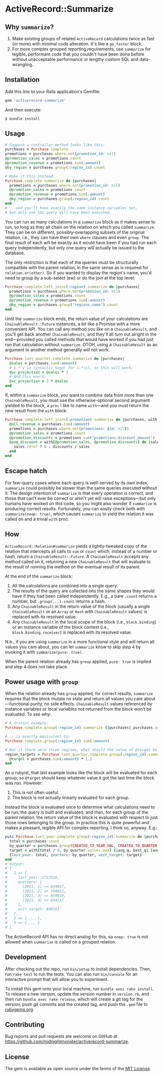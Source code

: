 # ActiveRecord::Summarize

## Why `summarize`?

1. Make existing groups of related `ActiveRecord` calculations twice as fast (or more) with minimal code alteration. It's like a `go_faster` block.
2. For more complex grouped reporting requirements, use `summarize` for legible, performant code that you couldn't have been done before without unacceptable performance or lengthy custom SQL and data-wrangling.

## Installation

Add this line to your Rails application's Gemfile:

```ruby
gem 'activerecord-summarize'
```

And then execute:

    $ bundle install

## Usage

```ruby
# Suppose a controller method looks like this:
purchases = Purchase.complete
promotions = purchases.where.not(promotion_id: nil)
@promotion_sales = promotions.count
@promotion_revenue = promotions.sum(:amount)
@by_region = purchases.group(:region_id).count

# Make it this instead:
Purchase.complete.summarize do |purchases|
  promotions = purchases.where.not(promotion_id: nil)
  @promotion_sales = promotions.count
  @promotion_revenue = promotions.sum(:amount)
  @by_region = purchases.group(:region_id).count
end
# ...and you'll have exactly the same instance variables set,
# but only one SQL query will have been executed.
```

You can run as many calculations in a `summarize` block as it makes sense to run, so long as they all chain on the relation on which you called `summarize`. They can be on different, possibly-overlapping subsets of the original relation, i.e., they can have their own `where` clauses and even `group`. The final result of each will be exactly as it would have been if you had run each query independently, but only one query will actually be issued to the database.

The only restriction is that each of the queries must be structurally compatible with the parent relation, in the same sense as is required for `relation.or(other)`. So if you wanted to display the region's name, you'd need to group by a sub-select (ew) or do the join at the top level:

```ruby
Purchase.complete.left_joins(:region).summarize do |purchases|
  promotions = purchases.where.not(promotion_id: nil)
  @promotion_sales = promotions.count
  @promotion_revenue = promotions.sum(:amount)
  @by_region = purchases.group("regions.name").count
end
```

Until the `summarize` block ends, the return value of your calculations are `ChainableResult::Future` instances, a bit like a Promise with a more convenient API. You can call any method you like on a `ChainableResult`, and you'll get back another `ChainableResult`, and they'll all turn out alright in the end—provided you called methods that would have worked if you had just run that calculation without `summarize`. OTOH, using a `ChainableResult` as an argument to another method generally will not work.

```ruby
Purchase.last_quarter.complete.summarize do |purchases|
  @sales = purchases.sum(:amount)
  # x * y is syntactic sugar for x.*(y), so this will work:
  @vc_projection = @sales * 3
  # And this won't:
  @vc_projection = 3 * @sales
end
```

If, within a `summarize` block, you want to combine data from more than one `ChainableResult`, you must use the otherwise-optional second argument yielded to the block, a `proc` I like to name `with`—and you must return the new result from the `with` block:

```ruby
Purchase.complete.left_joins(:promotion).summarize do |purchases, with|
  @all_revenue = purchases.sum(:amount)
  promotions = purchases.where.not(promotions: {id: nil})
  @promotion_sales = promotions.count
  @promotion_discounts = promotions.sum("promotions.discount_amount")
  @avg_discount = with[@promotion_sales, @promotion_discounts] do |sales, discounts|
    sales.zero? ? 0 : discounts / sales
  end
end
```

## Escape hatch

For few-query cases where each query is well-served by its own index, `summarize` could possibly be slower than the same queries executed without it. The design intention of `summarize` is that every operation is correct, and those that can't ever be correct or aren't yet will raise exceptions—but only humans have worked on this code, so you might also wonder if `summarize` is producing correct results. Fortunately, you can easily check both with `summarize(noop: true)`, which causes `summarize` to yield the relation it was called on and a trivial `with` proc.

## How

`ActiveRecord::Relation#summarize` yields a lightly-tweaked copy of the relation that intercepts all calls to `sum` or `count` which, instead of a number or hash, return a `ChainableResult::Future`. A `ChainableResult` accepts any method called on it, returning a new `ChainableResult` that will evaluate to the result of running the method on the eventual result of its parent.

At the end of the `summarize` block:

1. All the calculations are combined into a single query.
2. The results of the query are collected into the same shapes they would have if they had been called independently. E.g., a bare `.count` returns a number, but `.group(...).count` returns a hash.
3. Any `ChainableResult` in the return value of the block (usually a single `ChainableResult` or an `Array` or `Hash` with `ChainableResult` values) is replaced with its resolved value.
4. Any `ChainableResult` in the local scope of the block (i.e., `block.binding`) or an instance variable of the block context (i.e., `block.binding.receiver`) is replaced with its resolved value.

N.b., if you are using `summarize` in a more functional style and will return all values you care about, you can let `summarize` know to skip step 4 by invoking it with `summarize(pure: true)`.

When the parent relation already has `group` applied, `pure: true` is implied and step 4 does not take place.

## Power usage with `group`

When the relation already has `group` applied, for correct results, `summarize` requires that the block mutate no state and return all values you care about—functional purity, no side effects. `ChainableResult` values referenced by instance variables or local variables not returned from the block won't be evaluated. To see why:

```ruby
# A trivial example:
Purchase.complete.group(:region_id).summarize {|purchases| purchases.sum(:amount) }

# ...is exactly equivalent to:
Purchase.complete.group(:region_id).sum(:amount)

# But if there were three regions, what should the value of @target be in this case?
region_targets = Purchase.last_quarter.complete.group(:region_id).summarize do |purchases|
  @target = purchases.sum(:amount) * 1.2
end
```

As a rubyist, that last example looks like the block will be evaluated for each group, so `@target` should keep whatever value it got the last time the block was run. However:

1. This is not often useful.
2. The block is not actually linearly evaluated for each group.

Instead the block is evaluated once to determine what calculations need to be run, the query is built and evaluated, and then, for each group of the parent relation, the return value of the block is evaluated with respect to just those rows belonging to the group. In practice this is quite powerful and makes a pleasant, legible API for complex reporting. I think so, anyway. E.g.:

```ruby
puts Purchase.last_year.complete.group(:region_id).summarize do |purchases,with|
  total = purchases.count
  by_quarter = purchases.group(CREATED_TO_YEAR_SQL, CREATED_TO_QUARTER_SQL).count.sort.to_h
  target = with[total / 4, by_quarter.values.max] {|avg_q, best_q| [avg_q * 1.25, best_q].max.round }
  {last_year: total, quarters: by_quarter, unit_target: target}
end
# Output:
# {
#   1 => {
#     last_year: 2717316,
#     quarters: {
#       [2021, 1] => 634057,
#       [2021, 2] => 590012,
#       [2021, 3] => 659010,
#       [2021, 4] => 834237
#     },
#     unit_target: 849161
#   },
#   2 => { ... },
#   3 => { ... }
# }
```

The ActiveRecord API has no direct analog for this, so `noop: true` is not allowed when `summarize` is called on a grouped relation.

## Development

After checking out the repo, run `bin/setup` to install dependencies. Then, run `rake test` to run the tests. You can also run `bin/console` for an interactive prompt that will allow you to experiment.

To install this gem onto your local machine, run `bundle exec rake install`. To release a new version, update the version number in `version.rb`, and then run `bundle exec rake release`, which will create a git tag for the version, push git commits and the created tag, and push the `.gem` file to [rubygems.org](https://rubygems.org).

## Contributing

Bug reports and pull requests are welcome on GitHub at https://github.com/midnightmonster/activerecord-summarize.

## License

The gem is available as open source under the terms of the [MIT License](https://opensource.org/licenses/MIT).
